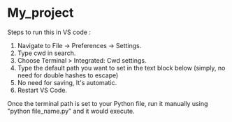 # My_project

Steps to run this in VS code :

1. Navigate to File -> Preferences -> Settings.
2. Type cwd in search.
3. Choose Terminal > Integrated: Cwd settings.
4. Type the default path you want to set in the text block below (simply, no need for double hashes to escape)
5. No need for saving, It's automatic.
6. Restart VS Code.

Once the terminal path is set to your Python file, run it manually using "python file_name.py" and it would execute.   
